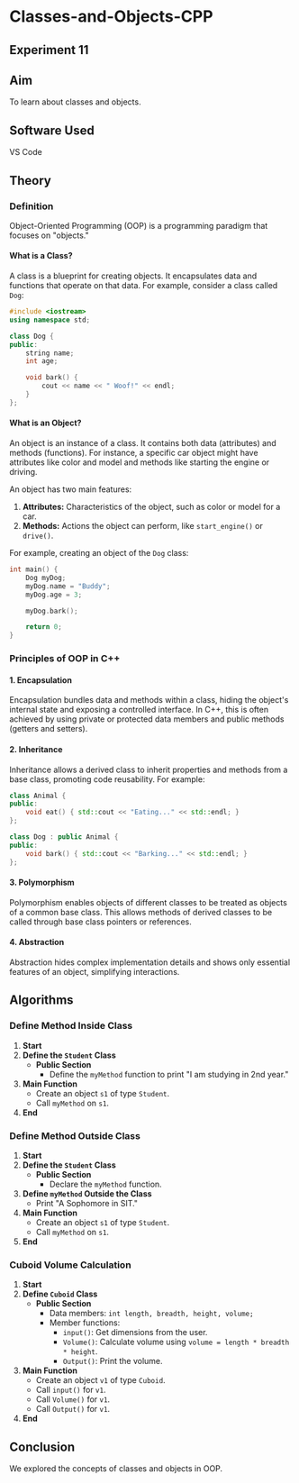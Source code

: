 # Classes-and-Objects-CPP

## Experiment 11

## Aim
To learn about classes and objects.

## Software Used
VS Code

## Theory
### Definition
Object-Oriented Programming (OOP) is a programming paradigm that focuses on "objects."

#### What is a Class?
A class is a blueprint for creating objects. It encapsulates data and functions that operate on that data. For example, consider a class called `Dog`:

```cpp
#include <iostream>
using namespace std;

class Dog {
public:
    string name;
    int age;

    void bark() {
        cout << name << " Woof!" << endl;
    }
};
```

#### What is an Object?
An object is an instance of a class. It contains both data (attributes) and methods (functions). For instance, a specific car object might have attributes like color and model and methods like starting the engine or driving.

An object has two main features:
1. **Attributes:** Characteristics of the object, such as color or model for a car.
2. **Methods:** Actions the object can perform, like `start_engine()` or `drive()`.

For example, creating an object of the `Dog` class:

```cpp
int main() {
    Dog myDog;
    myDog.name = "Buddy";
    myDog.age = 3;

    myDog.bark();

    return 0;
}
```

### Principles of OOP in C++

#### 1. Encapsulation
Encapsulation bundles data and methods within a class, hiding the object's internal state and exposing a controlled interface. In C++, this is often achieved by using private or protected data members and public methods (getters and setters).

#### 2. Inheritance
Inheritance allows a derived class to inherit properties and methods from a base class, promoting code reusability. For example:

```cpp
class Animal {
public:
    void eat() { std::cout << "Eating..." << std::endl; }
};

class Dog : public Animal {
public:
    void bark() { std::cout << "Barking..." << std::endl; }
};
```

#### 3. Polymorphism
Polymorphism enables objects of different classes to be treated as objects of a common base class. This allows methods of derived classes to be called through base class pointers or references.

#### 4. Abstraction
Abstraction hides complex implementation details and shows only essential features of an object, simplifying interactions.

## Algorithms
### Define Method Inside Class
1. **Start**
2. **Define the `Student` Class**
   - **Public Section**
     - Define the `myMethod` function to print "I am studying in 2nd year."
3. **Main Function**
   - Create an object `s1` of type `Student`.
   - Call `myMethod` on `s1`.
4. **End**

### Define Method Outside Class
1. **Start**
2. **Define the `Student` Class**
   - **Public Section**
     - Declare the `myMethod` function.
3. **Define `myMethod` Outside the Class**
   - Print "A Sophomore in SIT."
4. **Main Function**
   - Create an object `s1` of type `Student`.
   - Call `myMethod` on `s1`.
5. **End**

### Cuboid Volume Calculation
1. **Start**
2. **Define `Cuboid` Class**
   - **Public Section**
     - Data members: `int length, breadth, height, volume;`
     - Member functions:
       - `input()`: Get dimensions from the user.
       - `Volume()`: Calculate volume using `volume = length * breadth * height`.
       - `Output()`: Print the volume.
3. **Main Function**
   - Create an object `v1` of type `Cuboid`.
   - Call `input()` for `v1`.
   - Call `Volume()` for `v1`.
   - Call `Output()` for `v1`.
4. **End**

## Conclusion
We explored the concepts of classes and objects in OOP.